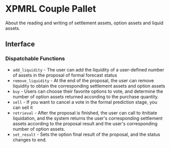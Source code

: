 # XPMRL Couple Pallet

About the reading and writing of settlement assets, option assets and liquid assets.

## Interface

### Dispatchable Functions

* `add_liquidity` - The user can add the liquidity of a user-defined number of assets in the proposal of formal forecast status
* `remove_liquidity` - At the end of the proposal, the user can remove liquidity to obtain the corresponding settlement assets and option assets
* `buy` - Users can choose their favorite options to vote, and determine the number of option assets returned according to the purchase quantity.
* `sell` - If you want to cancel a vote in the formal prediction stage, you can sell it 
* `retrieval` - After the proposal is finished, the user can call to itnitiate liquidation, and the system returns the user's corresponding settlement assets according to the proposal result and the user's corresponding number of option assets.
* `set_result` - Sets the option final result of the proposal, and the status changes to end.
